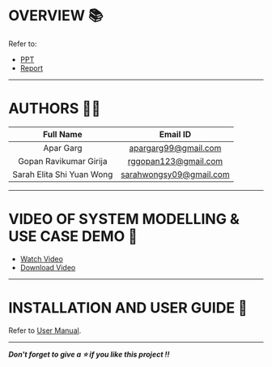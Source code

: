 # OVERVIEW 📚

Refer to:
* [PPT](https://github.com/AparGarg99/Melanoma-Detection-System/blob/master/PPT/Group10_final_presentation_slide.pptx)
* [Report](https://github.com/AparGarg99/Melanoma-Detection-System/blob/master/ProjectReport/PRS%20Project%20Report.pdf)

---

# AUTHORS 👨‍💻

| Full Name | Email ID |
| :---------------:| :-----:|
| Apar Garg    | apargarg99@gmail.com |
| Gopan Ravikumar Girija  | rggopan123@gmail.com |
| Sarah Elita Shi Yuan Wong | sarahwongsy09@gmail.com |

---

# VIDEO OF SYSTEM MODELLING & USE CASE DEMO 🎥

* [Watch Video](https://youtu.be/F2eYhIod67w)
* [Download Video](https://drive.google.com/file/d/1gjODAerD43rK0XKbktIMOsB-dzqhDRBY/view?usp=sharing)


---

# INSTALLATION AND USER GUIDE 🔌

Refer to [User Manual](https://github.com/AparGarg99/Melanoma-Detection-System/blob/master/ProjectReport/User_Manual.pdf).

---
***Don't forget to give a ⭐ if you like this project !!***
